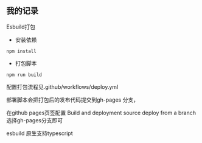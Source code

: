 ## 我的记录

Esbuild打包

* 安装依赖
```
npm install 
```
* 打包脚本
```
npm run build
```

配置打包流程见.github/workflows/deploy.yml

部署脚本会把打包后的发布代码提交到gh-pages 分支，

在github pages页签配置 Build and deployment 
source deploy from a branch 选择gh-pages分支即可

esbuild 原生支持typescript